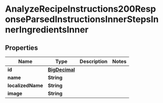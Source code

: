 

# AnalyzeRecipeInstructions200ResponseParsedInstructionsInnerStepsInnerIngredientsInner

## Properties

Name | Type | Description | Notes
------------ | ------------- | ------------- | -------------
**id** | [**BigDecimal**](BigDecimal.md) |  | 
**name** | **String** |  | 
**localizedName** | **String** |  | 
**image** | **String** |  | 




